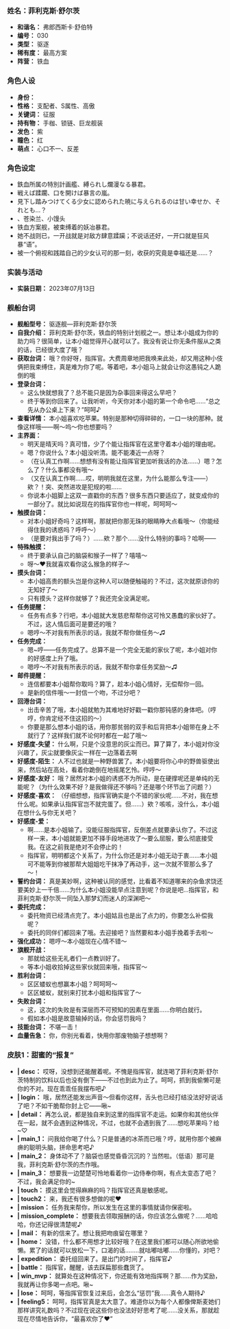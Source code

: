 ### 姓名：菲利克斯·舒尔茨
* **和谐名：** 弗郎西斯卡·舒伯特
* **编号：** 030
* **类型：** 驱逐
* **稀有度：** 最高方案
* **阵营：** 铁血


### 角色人设
* **身份：** 
* **性格：** 支配者、S属性、高傲
* **关键词：** 征服
* **持有物：** 手枷、锁链、巨龙舰装
* **发色：** 紫
* **瞳色：** 红
* **萌点：** 心口不一、反差


### 角色设定
* 鉄血所属の特別計画艦、縛られし爛漫なる暴君。
* 戦えば蹂躙、口を開けば暴言の嵐。
* 見下し踏みつけてくる少女に認められた暁に与えられるのは甘い幸せか、それとも…？
* 、苍染兰、小馒头
* 铁血方案舰，被束缚着的妖冶暴君。
* 她不战则已，一开战就是对敌方肆意蹂躏；不说话还好，一开口就是狂风暴“语”。
* 被一个俯视和践踏自己的少女认可的那一刻，收获的究竟是幸福还是……？


### 实装与活动
* **实装日期：** 2023年07月13日


### 舰船台词
* **舰船型号：** 驱逐舰—菲利克斯·舒尔茨
* **自我介绍：** 菲利克斯·舒尔茨，铁血的特别计划舰之一。想让本小姐成为你的助力吗？很简单，让本小姐觉得开心就可以了。我没有说让你无条件服从之类的话，已经很大度了哦？
* **获取台词：** 哦？你好呀，指挥官。大费周章地把我唤来此处，却又用这种小伎俩把我束缚住，真是难为你了呢。等着吧，本小姐马上就会让你这愚钝之人跪倒的哦
* **登录台词：**
  * 这么快就想我了？总不能只是因为杂事回来得这么早吧？
  * 终于等到你回来了。让我听听，今天你对本小姐的第一个命令吧……“总之先从办公桌上下来？”呵呵♪
* **查看详情：** 本小姐喜欢吃苹果。特别是那种切得碎碎的，一口一块的那种。就像这样哦——啊～呜～你也想要吗？
* **主界面：**
  * 明天是晴天吗？真可惜，少了个能让指挥官在这里守着本小姐的理由呢。
  * 嗯？你说什么？本小姐没听清。能不能凑近一点呀？
  * （在认真工作啊……想想有没有能让指挥官更加听我话的办法……）嗯？怎么了？什么事都没有哦～
  * （又在认真工作啊……哎，明明我就在这里，为什么能那么专注——）欸？！突、突然进攻是犯规的啦……
  * 你说本小姐脚上这双一直戳你的东西？很多东西只要适应了，就变成你的一部分了。就比如说现在的指挥官你也一样呢，呵呵呵～
* **触摸台词：**
  * 对本小姐好奇吗？这样啊，那就把你那无珠的眼睛睁大点看哦～（你能经得住我的诱惑吗？呼呼～）
  * （是要对我出手了吗？）……欸？那个……没什么特别的事吗？哈啊——
* **特殊触摸：**
  * 终于要承认自己的脑袋和猴子一样了？嘻嘻～
  * 呀～♥我就喜欢看你这么猴急的样子～
* **摸头台词：**
  * 本小姐高贵的额头岂是你这种人可以随便触碰的？不过，这次就原谅你的无知好了～
  * 只有摸头？这样你就够了？我还完全没满足呢。
* **任务提醒：**
  * 任务有点多？行吧，本小姐就大发慈悲帮帮你这可怜又愚蠢的家伙好了。不过，这人情后面可是要还的哦？
  * 嗯哼～不对我有所表示的话，我就不帮你做任务～♫
* **任务完成：**
  * 嗯~哼——任务完成了。总算不是一个完全无能的家伙了呢，本小姐对你的好感度上升了哦。
  * 嗯哼～不对我有所表示的话，我就不帮你拿任务奖励～♫
* **邮件提醒：**
  * 连信都要本小姐帮你取吗？算了，趁本小姐心情好，无偿帮你一回。
  * 是新的信件哦～一封信一个吻，不过分吧？
* **回港台词：**
  * 出击辛苦了哦，本小姐就勉为其难地好好戳一戳你那钝感的身体吧。（哼哼，你肯定经不住这招的～）
  * 你要是那么想本小姐的话，用你那贫弱的双手和后背把本小姐带在身上不就行了？这样我们就不论何时都在一起了哦～
* **好感度-失望：** 什么啊，只是个没意思的灰尘而已。算了算了，本小姐对你没兴趣了，灰尘就要像灰尘一样在一边落着去啊
* **好感度-陌生：** 人不过也就是一种野兽罢了。本小姐要将你心中的野兽驱使出来，然后站在高处，看着你跪倒在地摇尾乞怜。哼哼～
* **好感度-友好：** 哦？居然对本小姐的诱惑不为所动，是在硬撑呢还是单纯的无能呢？（为什么效果不好？是我做得还不够吗？还是哪个环节出了问题？）
* **好感度-喜欢：** （仔细想想，指挥官确实是个不错的家伙呢……不对，我在想什么呢。如果承认指挥官岂不就完蛋了。但……）欸？咳咳，没什么，本小姐在想什么与你无关吧？
* **好感度-爱：**
  * 啊……是本小姐输了。没能征服指挥官，反倒差点就要承认你了。不过这样一来，本小姐就能更加不择手段地进攻了～要么屈服，要么彻底接受我。在这之前我是绝对不会停止的！
  * 指挥官，明明都这个关系了，为什么你还是对本小姐无动于衷……本小姐可不能等到你被那帮大姐姐吃干抹净了再动手，这一次就不管那么多了～！
* **誓约台词：** 真是美妙啊，这种被认同的感觉，比看着不知道哪来的杂鱼求饶还要美妙上一千倍……为什么本小姐没能早点注意到呢？你说是吧…指挥官，和菲利克斯·舒尔茨一同坠入那梦幻而迷人的深渊吧～
* **委托完成：**
  * 委托物资已经清点完了。本小姐姑且也是出了点力的，你要怎么补偿我呢？
  * 委托的同伴们都回来了哦。去迎接吧？当然要和本小姐手挽着手去啦～
* **强化成功：** 嗯哼～本小姐现在心情不错～
* **旗舰开战：**
  * 那就给这些无礼者们一点教训好了。
  * 等本小姐收拾掉这些家伙就回来哦，指挥官～
* **胜利台词：**
  * 区区蝼蚁也想赢本小姐？呵呵呵～
  * 区区蝼蚁，就别来打扰本小姐和指挥官了～
* **失败台词：**
  * 这，这次的失败是有深层而不可预知的因素在里面……你明白就行。
  * 假如本小姐是故意输掉的话，你会惩罚我吗？
* **技能台词：** 不堪一击！
* **血量告急：** 你，你别光看着，快用你那废物脑子想想啊？


### 皮肤1：甜蜜的“报复”
* **| desc：** 哎呀，没想到还能醒着呢。不愧是指挥官，就连喝了菲利克斯·舒尔茨特制的饮料以后也没有倒下——不过也到此为止了。呵呵，抓到我偷懒可是你的不对。现在乖乖任我摆布吧♪
* **| login：** 哦，居然还能发出声音～但看你这样，舌头也已经打结没法好好说话了吧？不如干脆帮你封上它——啾~
* **| detail：** 再怎么说，都是独自来到这里的指挥官不走运。如果你和其他伙伴在一起，就不会遇到这种情况，不过，也就不会遇到我了……想吃苹果吗？给~♡
* **| main_1：** 问我给你喝了什么？只是普通的冰茶而已哦？哼，就用你那个被麻痹的聪明头脑，拼命思考吧♪
* **| main_2：** 身体动不了？脑袋也感觉昏昏沉沉的？当然啦。（低语）那可是我，菲利克斯·舒尔茨的杰作哦。
* **| main_3：** 想要我一边楚楚可怜地看着你一边侍奉你啊，有点太变态了吧？不过，我会满足你的~
* **| touch：** 摸这里会觉得麻麻的吗？指挥官还真是敏感呢。
* **| touch2：** 来，我还有很多想做的呢♥
* **| mission：** 任务我来帮你，所以发生在这里的事情就请你保密啦。
* **| mission_complete：** 想要我去领取报酬的话，你应该怎么做呢？……哈哈哈，你还记得很清楚呢♪
* **| mail：** 有新的信来了。想让我把吻痕留在哪里？
* **| home：** 没错，什么都不用想才比较好哦？在这里我们都可以随心所欲地偷懒。累了的话就可以放松一下，口渴的话..……就咕嘟咕嘟……你懂的，对吧？
* **| expedition：** 委托组回来了。是出门的时间了，指挥官♪
* **| battle：** 指挥官，醒醒，该去踩扁那些蠢货了。
* **| win_mvp：** 就算处在这种情况下，你还能有效地指挥啊？那……作为奖励，我就再让你多喝一点吧。啾~
* **| lose：** 呵呵，等指挥官恢复过来后，会怎么“惩罚”我……真令人期待♪
* **| feeling5：** 呵呵，指挥官真是太大意了。难道你以为每个人都像俾斯麦她们那样讲究礼数吗？不过现在说这些你也没法好好思考了呢……没关系，那就趁现在尽情地告诉你，“最喜欢你了♥”
